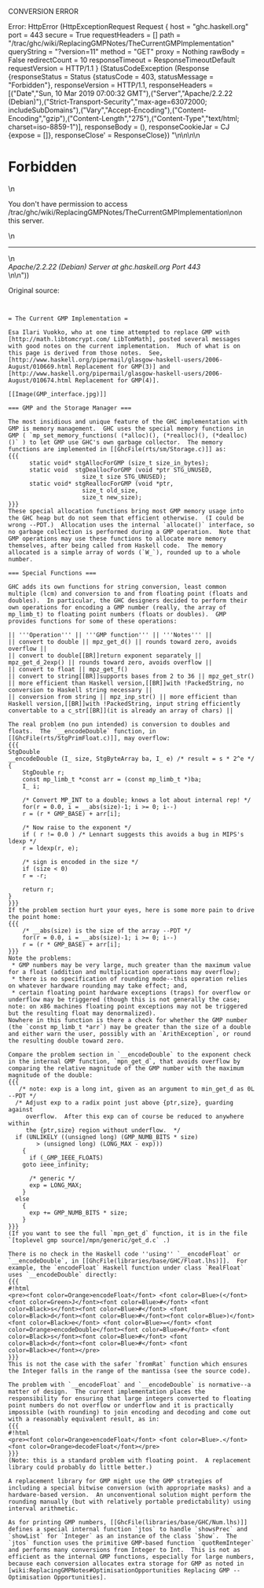 CONVERSION ERROR

Error: HttpError (HttpExceptionRequest Request {
  host                 = "ghc.haskell.org"
  port                 = 443
  secure               = True
  requestHeaders       = []
  path                 = "/trac/ghc/wiki/ReplacingGMPNotes/TheCurrentGMPImplementation"
  queryString          = "?version=11"
  method               = "GET"
  proxy                = Nothing
  rawBody              = False
  redirectCount        = 10
  responseTimeout      = ResponseTimeoutDefault
  requestVersion       = HTTP/1.1
}
 (StatusCodeException (Response {responseStatus = Status {statusCode = 403, statusMessage = "Forbidden"}, responseVersion = HTTP/1.1, responseHeaders = [("Date","Sun, 10 Mar 2019 07:00:32 GMT"),("Server","Apache/2.2.22 (Debian)"),("Strict-Transport-Security","max-age=63072000; includeSubDomains"),("Vary","Accept-Encoding"),("Content-Encoding","gzip"),("Content-Length","275"),("Content-Type","text/html; charset=iso-8859-1")], responseBody = (), responseCookieJar = CJ {expose = []}, responseClose' = ResponseClose}) "<!DOCTYPE HTML PUBLIC \"-//IETF//DTD HTML 2.0//EN\">\n<html><head>\n<title>403 Forbidden</title>\n</head><body>\n<h1>Forbidden</h1>\n<p>You don't have permission to access /trac/ghc/wiki/ReplacingGMPNotes/TheCurrentGMPImplementation\non this server.</p>\n<hr>\n<address>Apache/2.2.22 (Debian) Server at ghc.haskell.org Port 443</address>\n</body></html>\n"))

Original source:

```trac


= The Current GMP Implementation =

Esa Ilari Vuokko, who at one time attempted to replace GMP with [http://math.libtomcrypt.com/ LibTomMath], posted several messages with good notes on the current implementation.  Much of what is on this page is derived from those notes.  See, [http://www.haskell.org/pipermail/glasgow-haskell-users/2006-August/010669.html Replacement for GMP(3)] and [http://www.haskell.org/pipermail/glasgow-haskell-users/2006-August/010674.html Replacement for GMP(4)].

[[Image(GMP_interface.jpg)]]

=== GMP and the Storage Manager ===

The most insidious and unique feature of the GHC implementation with GMP is memory management.  GHC uses the special memory functions in GMP ( `mp_set_memory_functions( (*alloc)(), (*realloc)(), (*dealloc)()` ) to let GMP use GHC's own garbage collector.  The memory functions are implemented in [[GhcFile(rts/sm/Storage.c)]] as:
{{{
	  static void* stgAllocForGMP (size_t size_in_bytes);
	  static void  stgDeallocForGMP (void *ptr STG_UNUSED, 
		  			 size_t size STG_UNUSED);
	  static void* stgReallocForGMP (void *ptr, 
					 size_t old_size, 
					 size_t new_size);
}}}
These special allocation functions bring most GMP memory usage into the GHC heap but do not seem that efficient otherwise.  (I could be wrong --PDT.)  Allocation uses the internal `allocate()` interface, so no garbage collection is performed during a GMP operation.  Note that GMP operations may use these functions to allocate more memory themselves, after being called from Haskell code.  The memory allocated is a simple array of words (`W_`), rounded up to a whole number.

=== Special Functions ===

GHC adds its own functions for string conversion, least common multiple (lcm) and conversion to and from floating point (floats and doubles).  In particular, the GHC designers decided to perform their own operations for encoding a GMP number (really, the array of mp_limb_t) to floating point numbers (floats or doubles).  GMP provides functions for some of these operations:

|| '''Operation''' || '''GMP function''' || '''Notes''' ||
|| convert to double || mpz_get_d() || rounds toward zero, avoids overflow ||
|| convert to double[[BR]]return exponent separately || mpz_get_d_2exp() || rounds toward zero, avoids overflow ||
|| convert to float || mpz_get_f()
|| convert to string[[BR]]supports bases from 2 to 36 || mpz_get_str() || more efficient than Haskell version,[[BR]]with !PackedString, no conversion to Haskell string necessary ||
|| conversion from string || mpz_inp_str() || more efficient than Haskell version,[[BR]]with !PackedString, input string efficiently convertable to a c_str[[BR]](it is already an array of chars) ||

The real problem (no pun intended) is conversion to doubles and floats.  The `__encodeDouble` function, in [[GhcFile(rts/StgPrimFloat.c)]], may overflow:
{{{
StgDouble
__encodeDouble (I_ size, StgByteArray ba, I_ e) /* result = s * 2^e */
{
    StgDouble r;
    const mp_limb_t *const arr = (const mp_limb_t *)ba;
    I_ i;

    /* Convert MP_INT to a double; knows a lot about internal rep! */
    for(r = 0.0, i = __abs(size)-1; i >= 0; i--)
	r = (r * GMP_BASE) + arr[i];

    /* Now raise to the exponent */
    if ( r != 0.0 ) /* Lennart suggests this avoids a bug in MIPS's ldexp */
	r = ldexp(r, e);

    /* sign is encoded in the size */
    if (size < 0)
	r = -r;

    return r;
}
}}}
If the problem section hurt your eyes, here is some more pain to drive the point home:
{{{
    /* __abs(size) is the size of the array --PDT */
    for(r = 0.0, i = __abs(size)-1; i >= 0; i--)
	r = (r * GMP_BASE) + arr[i];
}}} 
Note the problems:
 * GMP numbers may be very large, much greater than the maximum value for a float (addition and multiplication operations may overflow); 
 * there is no specification of rounding mode--this operation relies on whatever hardware rounding may take effect; and,
 * certain floating point hardware exceptions (traps) for overflow or underflow may be triggered (though this is not generally the case; note: on x86 machines floating point exceptions may not be triggered but the resulting float may denormalized).
Nowhere in this function is there a check for whether the GMP number (the `const mp_limb_t *arr`) may be greater than the size of a double and either warn the user, possibly with an `ArithException`, or round the resulting double toward zero.  

Compare the problem section in `__encodeDouble` to the exponent check in the internal GMP function, `mpn_get_d`, that avoids overflow by comparing the relative magnitude of the GMP number with the maximum magnitude of the double:
{{{
   /* note: exp is a long int, given as an argument to min_get_d as 0L --PDT */
  /* Adjust exp to a radix point just above {ptr,size}, guarding against
     overflow.	After this exp can of course be reduced to anywhere within
     the {ptr,size} region without underflow.  */
  if (UNLIKELY ((unsigned long) (GMP_NUMB_BITS * size)
		> (unsigned long) (LONG_MAX - exp)))
    {
      if (_GMP_IEEE_FLOATS)
	goto ieee_infinity;

      /* generic */
      exp = LONG_MAX;
    }
  else
    {
      exp += GMP_NUMB_BITS * size;
    }
}}}
(If you want to see the full `mpn_get_d` function, it is in the file `[toplevel gmp source]/mpn/generic/get_d.c` .)  

There is no check in the Haskell code ''using'' `__encodeFloat` or `__encodeDouble`, in [[GhcFile(libraries/base/GHC/Float.lhs)]].  For example, the `encodeFloat` Haskell function under class `RealFloat` uses `__encodeDouble` directly:
{{{
#!html
<pre><font color=Orange>encodeFloat</font> <font color=Blue>(</font><font color=Green>J</font><font color=Blue>#</font> <font color=Black>s</font><font color=Blue>#</font> <font color=Black>d</font><font color=Blue>#</font><font color=Blue>)</font> <font color=Black>e</font> <font color=Blue>=</font> <font color=Orange>encodeDouble</font><font color=Blue>#</font> <font color=Black>s</font><font color=Blue>#</font> <font color=Black>d</font><font color=Blue>#</font> <font color=Black>e</font></pre>
}}}
This is not the case with the safer `fromRat` function which ensures the Integer falls in the range of the mantissa (see the source code).

The problem with `__encodeFloat` and `__encodeDouble` is normative--a matter of design.  The current implementation places the responsibility for ensuring that large integers converted to floating point numbers do not overflow or underflow and it is practically impossible (with rounding) to join encoding and decoding and come out with a reasonably equivalent result, as in:
{{{
#!html
<pre><font color=Orange>encodeFloat</font> <font color=Blue>.</font> <font color=Orange>decodeFloat</font></pre>
}}}
(Note: this is a standard problem with floating point.  A replacement library could probably do little better.)

A replacement library for GMP might use the GMP strategies of including a special bitwise conversion (with appropriate masks) and a hardware-based version.  An unconventional solution might perform the rounding manually (but with relatively portable predictability) using interval arithmetic.  

As for printing GMP numbers, [[GhcFile(libraries/base/GHC/Num.lhs)]] defines a special internal function `jtos` to handle `showsPrec` and `showList` for `Integer` as an instance of the class `Show`.  The `jtos` function uses the primitive GMP-based function `quotRemInteger` and performs many conversions from Integer to Int.  This is not as efficient as the internal GMP functions, especially for large numbers, because each conversion allocates extra storage for GMP as noted in [wiki:ReplacingGMPNotes#OptimisationOpportunities Replacing GMP -- Optimisation Opportunities].

```

